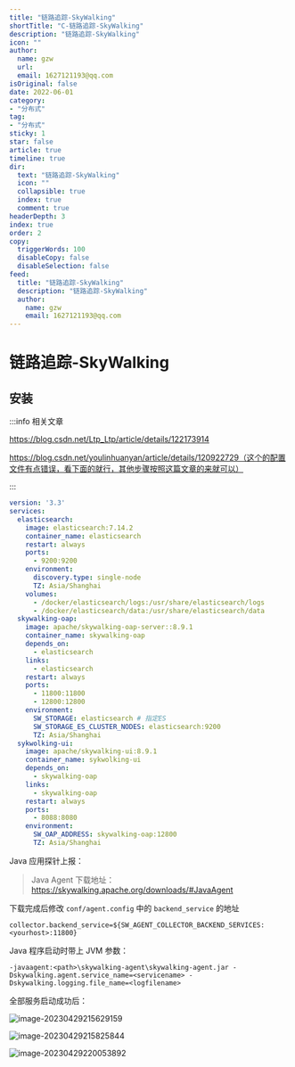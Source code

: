 ```yaml
---
title: "链路追踪-SkyWalking"
shortTitle: "C-链路追踪-SkyWalking"
description: "链路追踪-SkyWalking"
icon: ""
author: 
  name: gzw
  url: 
  email: 1627121193@qq.com
isOriginal: false
date: 2022-06-01
category: 
- "分布式"
tag:
- "分布式"
sticky: 1
star: false
article: true
timeline: true
dir:
  text: "链路追踪-SkyWalking"
  icon: ""
  collapsible: true
  index: true
  comment: true
headerDepth: 3
index: true
order: 2
copy:
  triggerWords: 100
  disableCopy: false
  disableSelection: false
feed:
  title: "链路追踪-SkyWalking"
  description: "链路追踪-SkyWalking"
  author:
    name: gzw
    email: 1627121193@qq.com
---
```






# 链路追踪-SkyWalking



## 安装

:::info 相关文章

https://blog.csdn.net/Ltp_Ltp/article/details/122173914

https://blog.csdn.net/youlinhuanyan/article/details/120922729（这个的配置文件有点错误，看下面的就行，其他步骤按照这篇文章的来就可以）

:::

```yaml
version: '3.3'
services:
  elasticsearch:
    image: elasticsearch:7.14.2
    container_name: elasticsearch
    restart: always
    ports:
      - 9200:9200
    environment:
      discovery.type: single-node
      TZ: Asia/Shanghai
    volumes:
      - /docker/elasticsearch/logs:/usr/share/elasticsearch/logs
      - /docker/elasticsearch/data:/usr/share/elasticsearch/data
  skywalking-oap:
    image: apache/skywalking-oap-server::8.9.1
    container_name: skywalking-oap
    depends_on:
      - elasticsearch
    links:
      - elasticsearch
    restart: always
    ports:
      - 11800:11800
      - 12800:12800
    environment:
      SW_STORAGE: elasticsearch # 指定ES
      SW_STORAGE_ES_CLUSTER_NODES: elasticsearch:9200
      TZ: Asia/Shanghai
  sykwolking-ui:
    image: apache/skywalking-ui:8.9.1
    container_name: sykwolking-ui
    depends_on:
      - skywalking-oap
    links:
      - skywalking-oap
    restart: always
    ports:
      - 8088:8080
    environment:
      SW_OAP_ADDRESS: skywalking-oap:12800
      TZ: Asia/Shanghai
```

Java 应用探针上报：

> Java Agent 下载地址：https://skywalking.apache.org/downloads/#JavaAgent

下载完成后修改 `conf/agent.config` 中的 `backend_service` 的地址

```shell
collector.backend_service=${SW_AGENT_COLLECTOR_BACKEND_SERVICES:<yourhost>:11800}
```

Java 程序启动时带上 JVM 参数：

```shell
-javaagent:<path>\skywalking-agent\skywalking-agent.jar -Dskywalking.agent.service_name=<servicename> -Dskywalking.logging.file_name=<logfilename>
```

全部服务启动成功后：

![image-20230429215629159](https://my-photos-1.oss-cn-hangzhou.aliyuncs.com/markdown//skywalking/20230429/skywalking%E9%9D%A2%E6%9D%BF.png)

![image-20230429215825844](https://my-photos-1.oss-cn-hangzhou.aliyuncs.com/markdown//skywalking/20230429/skywalking%E6%8B%93%E6%89%91%E5%9B%BE.png)

![image-20230429220053892](https://my-photos-1.oss-cn-hangzhou.aliyuncs.com/markdown//skywalking/20230429/skywalking%E9%93%BE%E8%B7%AF%E8%BF%BD%E8%B8%AA.png)